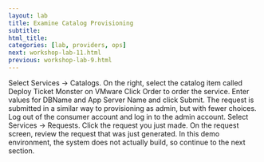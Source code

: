 ```yaml
---
layout: lab
title: Examine Catalog Provisioning
subtitle:
html_title:
categories: [lab, providers, ops]
next: workshop-lab-11.html
previous: workshop-lab-9.html
---
```


Select Services → Catalogs.
On the right, select the catalog item called Deploy Ticket Monster on VMware
Click Order to order the service.
Enter values for DBName and App Server Name and click Submit.
The request is submitted in a similar way to provisioning as admin, but with fewer choices.
Log out of the consumer account and log in to the admin account.
Select Services → Requests.
Click the request you just made.
On the request screen, review the request that was just generated.  In this demo environment, the system does not actually build, so continue to the next section.
